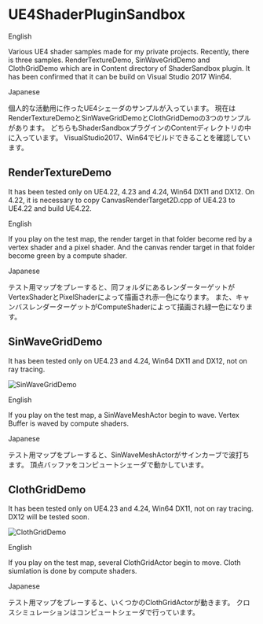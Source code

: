 # UE4ShaderPluginSandbox

English

Various UE4 shader samples made for my private projects.
Recently, there is three samples.
RenderTextureDemo, SinWaveGridDemo and ClothGridDemo which are in Content directory of ShaderSandbox plugin.
It has been confirmed that it can be build on Visual Studio 2017 Win64.

Japanese

個人的な活動用に作ったUE4シェーダのサンプルが入っています。
現在はRenderTextureDemoとSinWaveGridDemoとClothGridDemoの3つのサンプルがあります。
どちらもShaderSandboxプラグインのContentディレクトリの中に入っています。
VisualStudio2017、Win64でビルドできることを確認しています。

## RenderTextureDemo
It has been tested only on UE4.22, 4.23 and 4.24, Win64 DX11 and DX12.
On 4.22, it is necessary to copy CanvasRenderTarget2D.cpp of UE4.23 to UE4.22 and build UE4.22.

English

If you play on the test map, the render target in that folder become red by a vertex shader and a pixel shader.
And the canvas render target in that folder become green by a compute shader.

Japanese

テスト用マップをプレーすると、同フォルダにあるレンダーターゲットがVertexShaderとPixelShaderによって描画され赤一色になります。
また、キャンバスレンダーターゲットがComputeShaderによって描画され緑一色になります。

## SinWaveGridDemo
It has been tested only on UE4.23 and 4.24, Win64 DX11 and DX12, not on ray tracing.

![SinWaveGridDemo](Plugins/ShaderSandbox/SinWaveDeformGridMesh.gif "SinWaveGridDemo")

English

If you play on the test map, a SinWaveMeshActor begin to wave.
Vertex Buffer is waved by compute shaders.

Japanese

テスト用マップをプレーすると、SinWaveMeshActorがサインカーブで波打ちます。
頂点バッファをコンピュートシェーダで動かしています。

## ClothGridDemo
It has been tested only on UE4.23 and 4.24, Win64 DX11, not on ray tracing.
DX12 will be tested soon.

![ClothGridDemo](Plugins/ShaderSandbox/ClothWind.gif "SinWaveGridDemo")

English

If you play on the test map, several ClothGridActor begin to move.
Cloth siumlation is done by compute shaders.

Japanese

テスト用マップをプレーすると、いくつかのClothGridActorが動きます。
クロスシミュレーションはコンピュートシェーダで行っています。
